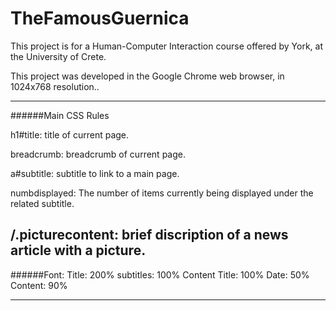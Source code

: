 TheFamousGuernica
=================

This project is for a Human-Computer Interaction course offered by York, at the University of Crete.

This project was developed in the Google Chrome web browser, in 1024x768 resolution..

--------------------------------------

######Main CSS Rules

h1#title: title of current page.

breadcrumb: breadcrumb of current page.

a#subtitle: subtitle to link to a main page.

numbdisplayed: The number of items currently being displayed under the related subtitle.

/.picturecontent: brief discription of a news article with a picture.
--------------------------------------

######Font:
Title: 200%
subtitles: 100%
Content Title: 100%
Date: 50%
Content: 90%

--------------------------------------


